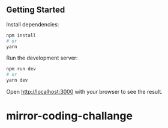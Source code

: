 ## Getting Started

Install dependencies:

```bash
npm install
# or
yarn 
```

Run the development server:

```bash
npm run dev
# or
yarn dev
```

Open [http://localhost:3000](http://localhost:3000) with your browser to see the result.
# mirror-coding-challange
